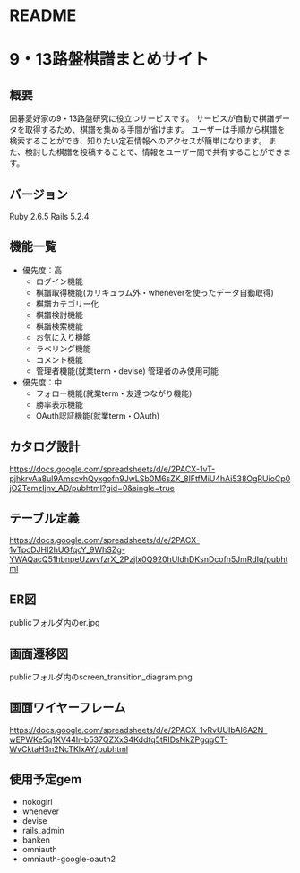 # README

# 9・13路盤棋譜まとめサイト

## 概要
囲碁愛好家の9・13路盤研究に役立つサービスです。
サービスが自動で棋譜データを取得するため、棋譜を集める手間が省けます。
ユーザーは手順から棋譜を検索することができ、知りたい定石情報へのアクセスが簡単になります。
また、検討した棋譜を投稿することで、情報をユーザー間で共有することができます。

## バージョン
Ruby 2.6.5 Rails 5.2.4

## 機能一覧
* 優先度：高
  * ログイン機能
  * 棋譜取得機能(カリキュラム外・wheneverを使ったデータ自動取得)
  * 棋譜カテゴリー化
  * 棋譜検討機能
  * 棋譜検索機能
  * お気に入り機能
  * ラベリング機能
  * コメント機能
  * 管理者機能(就業term・devise) 管理者のみ使用可能
* 優先度：中
  * フォロー機能(就業term・友達つながり機能)
  * 勝率表示機能
  * OAuth認証機能(就業term・OAuth)

## カタログ設計
https://docs.google.com/spreadsheets/d/e/2PACX-1vT-pjhkrvAa8ul9AmscvhQyxgofn9JwLSb0M6sZK_8lFtfMiU4hAi538OgRUioCp0jO2TemzIjnv_AD/pubhtml?gid=0&single=true

## テーブル定義
https://docs.google.com/spreadsheets/d/e/2PACX-1vTpcDJHI2hUGfqcY_9WhSZg-YWAQacQ51hbnpeUzwvfzrX_2Pzjlx0Q920hUldhDKsnDcofn5JmRdIq/pubhtml

## ER図
publicフォルダ内のer.jpg

## 画面遷移図
publicフォルダ内のscreen_transition_diagram.png

## 画面ワイヤーフレーム
https://docs.google.com/spreadsheets/d/e/2PACX-1vRvUUIbAI6A2N-wEPWKe5q1XV44lr-b537QZXxS4Kddfq5tRIDsNkZPgqgCT-WvCktaH3n2NcTKlxAY/pubhtml

## 使用予定gem
* nokogiri
* whenever
* devise
* rails_admin
* banken
* omniauth
* omniauth-google-oauth2
